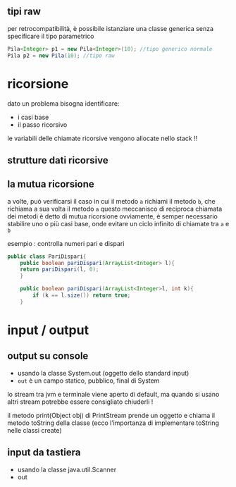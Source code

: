 ## tipi raw
per retrocompatibilità, è possibile istanziare una classe generica senza specificare il tipo parametrico
```java
Pila<Integer> p1 = new Pila<Integer>(10); //tipo generico normale
Pila p2 = new Pila(10); //tipo raw
```

# ricorsione
dato un problema bisogna identificare:
- i casi base
- il passo ricorsivo

le variabili delle chiamate ricorsive vengono allocate nello stack  !!


## strutture dati ricorsive

## la mutua ricorsione
a volte, può verificarsi il caso in cui il metodo `a` richiami il metodo `b`, che richiama a sua volta il metodo `a`
questo meccanisco di reciproca chiamata dei metodi è detto di mutua ricorsione
ovviamente, è semper necessario stabilire uno o più casi base, onde evitare un ciclo infinito di chiamate tra `a` e `b`

esempio : controlla numeri pari e dispari
```java
public class PariDispari{
	public boolean pariDispari(ArrayList<Integer> l){
	return pariDispari(l, 0);
	}

	public boolean pariDispari(ArrayList<Integer>l, int k){
		if (k == l.size()) return true;
	}
```
# input / output
## output su console
- usando la classe System.out (oggetto dello standard input)
- `out` è un campo statico, pubblico, final di System

lo stream tra jvm e terminale viene aperto di default, ma quando si usano altri stream potrebbe essere consigliato chiuderli !

il metodo print(Object obj) di PrintStream prende un oggetto e chiama il metodo toString della classe (ecco l’importanza di implementare toString nelle classi create)


## input da tastiera
- usando la classe java.util.Scanner
- out